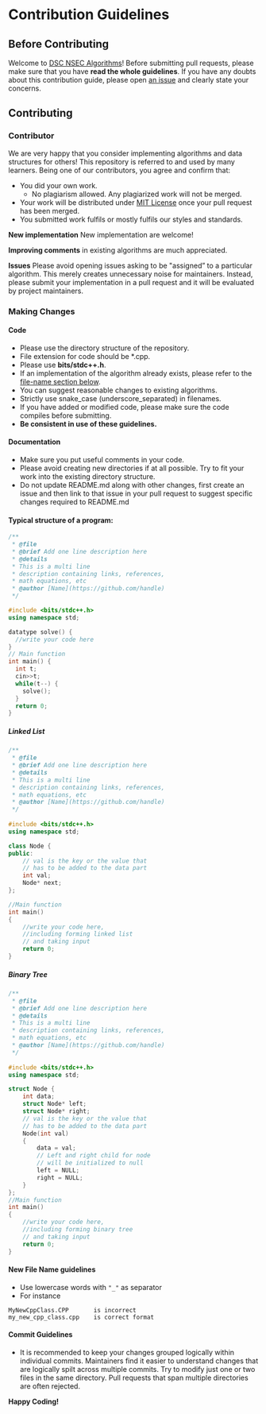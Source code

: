 # Contribution Guidelines

## Before Contributing
Welcome to [DSC NSEC Algorithms](https://github.com/dscnsec/DSC-NSEC-Algorithms)! Before submitting pull requests, please make sure that you have 
**read the whole guidelines**. If you have any doubts about this contribution guide, please open 
[an issue](https://github.com/dscnsec/DSC-NSEC-Algorithms/issues/new/choose) and clearly state your concerns.

## Contributing

### Contributor
We are very happy that you consider implementing algorithms and data structures for others! This repository is referred to and used by many learners. Being one of our contributors, you agree and confirm that:
- You did your own work.
    - No plagiarism allowed.  Any plagiarized work will not be merged.
- Your work will be distributed under [MIT License](License) once your pull request has been merged.
- You submitted work fulfils or mostly fulfils our styles and standards.

**New implementation** New implementation are welcome!

**Improving comments** in existing algorithms are much appreciated.

**Issues** Please avoid opening issues asking to be "assigned” to a particular algorithm.  This merely creates unnecessary noise for maintainers.  Instead, please submit your implementation in a pull request and it will be evaluated by project maintainers.

### Making Changes

#### Code
- Please use the directory structure of the repository.
- File extension for code should be *.cpp.
- Please use **bits/stdc++.h**.
- If an implementation of the algorithm already exists, please refer to the [file-name section below](#new-file-name-guidelines).
- You can suggest reasonable changes to existing algorithms.
- Strictly use snake_case (underscore_separated) in filenames.
- If you have added or modified code, please make sure the code compiles before submitting.
- **Be consistent in use of these guidelines.**

#### Documentation
- Make sure you put useful comments in your code.
- Please avoid creating new directories if at all possible. Try to fit your work into the existing directory structure. 
- Do not update README.md along with other changes, first create an issue and then link to that issue in your pull request to suggest specific changes required to README.md

#### Typical structure of a program:
```cpp
/**
 * @file 
 * @brief Add one line description here
 * @details 
 * This is a multi line
 * description containing links, references,
 * math equations, etc
 * @author [Name](https://github.com/handle)
 */

#include <bits/stdc++.h>
using namespace std;

datatype solve() {
  //write your code here
}
// Main function
int main() {
  int t;
  cin>>t;
  while(t--) {
    solve();
  }
  return 0;
}
```
##### Linked List
````cpp
/**
 * @file 
 * @brief Add one line description here
 * @details 
 * This is a multi line
 * description containing links, references,
 * math equations, etc
 * @author [Name](https://github.com/handle)
 */
 
#include <bits/stdc++.h> 
using namespace std; 

class Node { 
public: 
    // val is the key or the value that 
    // has to be added to the data part 
    int val; 
    Node* next; 
}; 

//Main function  
int main() 
{ 
    //write your code here,
    //including forming linked list
    // and taking input
    return 0;
} 
````

##### Binary Tree
````cpp
/**
 * @file 
 * @brief Add one line description here
 * @details 
 * This is a multi line
 * description containing links, references,
 * math equations, etc
 * @author [Name](https://github.com/handle)
 */
 
#include <bits/stdc++.h> 
using namespace std; 

struct Node { 
    int data; 
    struct Node* left; 
    struct Node* right;   
    // val is the key or the value that 
    // has to be added to the data part 
    Node(int val) 
    { 
        data = val; 
        // Left and right child for node 
        // will be initialized to null 
        left = NULL; 
        right = NULL; 
    } 
}; 
//Main function  
int main() 
{ 
    //write your code here,
    //including forming binary tree
    // and taking input
    return 0;
} 
````

#### New File Name guidelines
- Use lowercase words with ``"_"`` as separator
- For instance
```
MyNewCppClass.CPP       is incorrect
my_new_cpp_class.cpp    is correct format
```
#### Commit Guidelines
- It is recommended to keep your changes grouped logically within individual commits. Maintainers find it easier to understand changes that are logically spilt across multiple commits.  Try to modify just one or two files in the same directory.  Pull requests that span multiple directories are often rejected.

**Happy Coding!**
